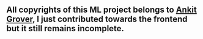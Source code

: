 ## All copyrights of this ML project belongs to [Ankit Grover](https://github.com/Agrover112), I just contributed towards the frontend but it still remains incomplete.
